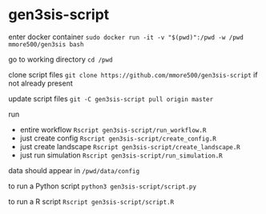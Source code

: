 # gen3sis-script

enter docker container `sudo docker run -it -v "$(pwd)":/pwd -w /pwd mmore500/gen3sis bash`

go to working directory `cd /pwd`

clone script files `git clone https://github.com/mmore500/gen3sis-script` if not already present

update script files `git -C gen3sis-script pull origin master`

run 
- entire workflow `Rscript gen3sis-script/run_workflow.R`
- just create config `Rscript gen3sis-script/create_config.R`
- just create landscape `Rscript gen3sis-script/create_landscape.R`
- just run simulation `Rscript gen3sis-script/run_simulation.R`

data should appear in `/pwd/data/config`

to run a Python script `python3 gen3sis-script/script.py`

to run a R script `Rscript gen3sis-script/script.R`

